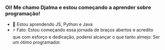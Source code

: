 ### Oi! Me chamo Djalma e estou começando a aprender sobre programação!

 
- 🌱 Estou aprendendo JS, Python e Java
- ⚡ Fato: Estou começando essa jornada de braços abertos e acredito que com esforço e dedicação, poderei alcançar o que tanto almejo: Ser um ótimo programador.

